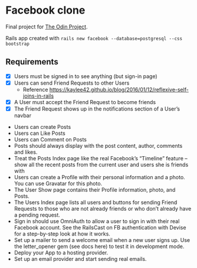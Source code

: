# Facebook clone

Final project for [The Odin Project](https://www.theodinproject.com/lessons/ruby-on-rails-rails-final-project).

Rails app created with `rails new facebook --database=postgresql --css bootstrap`

## Requirements

- [x] Users must be signed in to see anything (but sign-in page)
- [x] Users can send Friend Requests to other Users
    - Reference https://kaylee42.github.io/blog/2016/01/12/reflexive-self-joins-in-rails
- [x] A User must accept the Friend Request to become friends
- [x] The Friend Request shows up in the notifications section of a User’s navbar
- Users can create Posts
- Users can Like Posts
- Users can Comment on Posts
- Posts should always display with the post content, author, comments and likes.
- Treat the Posts Index page like the real Facebook’s “Timeline” feature – show all the recent posts from the current user and users she is friends with
- Users can create a Profile with their personal information and a photo. You can use Gravatar for this photo.
- The User Show page contains their Profile information, photo, and Posts.
- The Users Index page lists all users and buttons for sending Friend Requests to those who are not already friends or who don’t already have a pending request.
- Sign in should use OmniAuth to allow a user to sign in with their real Facebook account. See the RailsCast on FB authentication with Devise for a step-by-step look at how it works.
- Set up a mailer to send a welcome email when a new user signs up. Use the letter_opener gem (see docs here) to test it in development mode.
- Deploy your App to a hosting provider.
- Set up an email provider and start sending real emails.

